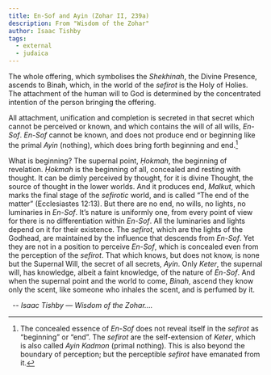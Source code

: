```yaml
---
title: En-Sof and Ayin (Zohar II, 239a)
description: From "Wisdom of the Zohar"
author: Isaac Tishby
tags:
  - external
  - judaica
---
```


The whole offering, which symbolises the _Shekhinah_, the Divine Presence, ascends to Binah, which, in the world of the _sefirot_ is the Holy of Holies. The attachment of the human will to God is determined by the concentrated intention of the person bringing the offering.

All attachment, unification and completion is secreted in that secret which cannot be perceived or known, and which contains the will of all wills, _En-Sof_. _En-Sof_ cannot be known, and does not produce end or beginning like the primal _Ayin_ (nothing), which does bring forth beginning and end.[^4]

What is beginning? The supernal point, _Ḥokmah_, the beginning of revelation. _Ḥokmah_ is the beginning of all, concealed and resting with thought. It can be dimly perceived by thought, for it is divine Thought, the source of thought in the lower worlds. And it produces end, _Malkut_, which marks the final stage of the _sefirotic_ world, and is called “The end of the matter” (Ecclesiastes 12:13). But there are no end, no wills, no lights, no luminaries in _En-Sof_. It’s nature is uniformly one, from every point of view for there is no differentiation within _En-Sof_. All the luminaries and lights depend on it for their existence. The _sefirot_, which are the lights of the Godhead, are maintained by the influence that descends from _En-Sof_. Yet they are not in a position to perceive _En-Sof_, which is concealed even from the perception of the _sefirot_. That which knows, but does not know, is none but the Supernal Will, the secret of all secrets, _Ayin_. Only _Keter_, the supernal will, has knowledge, albeit a faint knowledge, of the nature of _En-Sof_. And when the supernal point and the world to come, _Binah_, ascend they know only the scent, like someone who inhales the scent, and is perfumed by it.

&nbsp;&nbsp;_-- Isaac Tishby &mdash; Wisdom of the Zohar...._

[^4]: The concealed essence of _En-Sof_ does not reveal itself in the _sefirot_ as “beginning” or “end”. The _sefirot_ are the self-extension of _Keter_, which is also called _Ayin Kadmon_ (primal nothing). This is also beyond the boundary of perception; but the perceptible _sefirot_ have emanated from it.</span>

